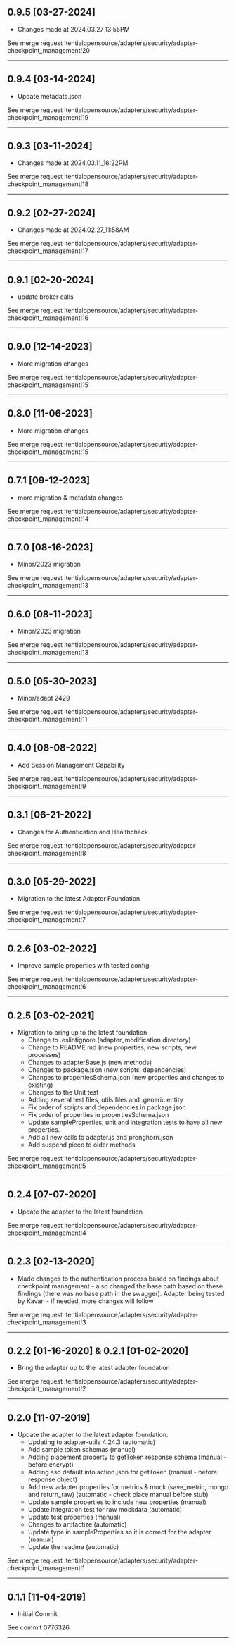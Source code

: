 
## 0.9.5 [03-27-2024]

* Changes made at 2024.03.27_13:55PM

See merge request itentialopensource/adapters/security/adapter-checkpoint_management!20

---

## 0.9.4 [03-14-2024]

* Update metadata.json

See merge request itentialopensource/adapters/security/adapter-checkpoint_management!19

---

## 0.9.3 [03-11-2024]

* Changes made at 2024.03.11_16:22PM

See merge request itentialopensource/adapters/security/adapter-checkpoint_management!18

---

## 0.9.2 [02-27-2024]

* Changes made at 2024.02.27_11:58AM

See merge request itentialopensource/adapters/security/adapter-checkpoint_management!17

---

## 0.9.1 [02-20-2024]

* update broker calls

See merge request itentialopensource/adapters/security/adapter-checkpoint_management!16

---

## 0.9.0 [12-14-2023]

* More migration changes

See merge request itentialopensource/adapters/security/adapter-checkpoint_management!15

---

## 0.8.0 [11-06-2023]

* More migration changes

See merge request itentialopensource/adapters/security/adapter-checkpoint_management!15

---

## 0.7.1 [09-12-2023]

* more migration & metadata changes

See merge request itentialopensource/adapters/security/adapter-checkpoint_management!14

---

## 0.7.0 [08-16-2023]

* Minor/2023 migration

See merge request itentialopensource/adapters/security/adapter-checkpoint_management!13

---

## 0.6.0 [08-11-2023]

* Minor/2023 migration

See merge request itentialopensource/adapters/security/adapter-checkpoint_management!13

---

## 0.5.0 [05-30-2023]

* Minor/adapt 2429

See merge request itentialopensource/adapters/security/adapter-checkpoint_management!11

---

## 0.4.0 [08-08-2022]

* Add Session Management Capability

See merge request itentialopensource/adapters/security/adapter-checkpoint_management!9

---

## 0.3.1 [06-21-2022]

* Changes for Authentication and Healthcheck

See merge request itentialopensource/adapters/security/adapter-checkpoint_management!8

---

## 0.3.0 [05-29-2022]

* Migration to the latest Adapter Foundation

See merge request itentialopensource/adapters/security/adapter-checkpoint_management!7

---

## 0.2.6 [03-02-2022]

- Improve sample properties with tested config

See merge request itentialopensource/adapters/security/adapter-checkpoint_management!6

---

## 0.2.5 [03-02-2021]

- Migration to bring up to the latest foundation
  - Change to .eslintignore (adapter_modification directory)
  - Change to README.md (new properties, new scripts, new processes)
  - Changes to adapterBase.js (new methods)
  - Changes to package.json (new scripts, dependencies)
  - Changes to propertiesSchema.json (new properties and changes to existing)
  - Changes to the Unit test
  - Adding several test files, utils files and .generic entity
  - Fix order of scripts and dependencies in package.json
  - Fix order of properties in propertiesSchema.json
  - Update sampleProperties, unit and integration tests to have all new properties.
  - Add all new calls to adapter.js and pronghorn.json
  - Add suspend piece to older methods

See merge request itentialopensource/adapters/security/adapter-checkpoint_management!5

---

## 0.2.4 [07-07-2020]

- Update the adapter to the latest foundation

See merge request itentialopensource/adapters/security/adapter-checkpoint_management!4

---

## 0.2.3 [02-13-2020]

- Made changes to the authentication process based on findings about checkpoint management - also changed the base path based on these findings (there was no base path in the swagger). Adapter being tested by Kavan - if needed, more changes will follow

See merge request itentialopensource/adapters/security/adapter-checkpoint_management!3

---

## 0.2.2 [01-16-2020] & 0.2.1 [01-02-2020]

- Bring the adapter up to the latest adapter foundation

See merge request itentialopensource/adapters/security/adapter-checkpoint_management!2

---

## 0.2.0 [11-07-2019]

- Update the adapter to the latest adapter foundation.
  - Updating to adapter-utils 4.24.3 (automatic)
  - Add sample token schemas (manual)
  - Adding placement property to getToken response schema (manual - before encrypt)
  - Adding sso default into action.json for getToken (manual - before response object)
  - Add new adapter properties for metrics & mock (save_metric, mongo and return_raw) (automatic - check place manual before stub)
  - Update sample properties to include new properties (manual)
  - Update integration test for raw mockdata (automatic)
  - Update test properties (manual)
  - Changes to artifactize (automatic)
  - Update type in sampleProperties so it is correct for the adapter (manual)
  - Update the readme (automatic)

See merge request itentialopensource/adapters/security/adapter-checkpoint_management!1

---

## 0.1.1 [11-04-2019]

- Initial Commit

See commit 0776326

---
